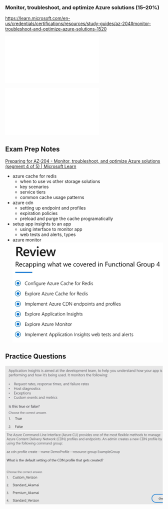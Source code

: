 ### Monitor, troubleshoot, and optimize Azure solutions (15–20%)
https://learn.microsoft.com/en-us/credentials/certifications/resources/study-guides/az-204#monitor-troubleshoot-and-optimize-azure-solutions-1520

![Implement caching for solutions](Implement%20caching%20for%20solutions.md)

![Troubleshoot solutions by using Application Insights](Troubleshoot%20solutions%20by%20using%20Application%20Insights.md)

## Exam Prep Notes
[Preparing for AZ-204 - Monitor, troubleshoot, and optimize Azure solutions (segment 4 of 5) | Microsoft Learn](https://learn.microsoft.com/en-us/shows/exam-readiness-zone/preparing-for-az-204-monitor-troubleshoot-and-optimize-azure-solutions-segment-4-of-5)

- azure cache for redis
	- when to use vs other storage solutions
	- key scenarios
	- service tiers
	- common cache usage patterns
- azure cdn
	- setting up endpoint and profiles
	- expiration policies
	- preload and purge the cache programatically
- setup app insights to an app
	- using interface to monitor app
	- web tests and alerts, types
- azure monitor
![](media/Pasted%20image%2020240123084712.png)
## Practice Questions
![](media/Pasted%20image%2020240123084627.png)
![](media/Pasted%20image%2020240123084641.png)